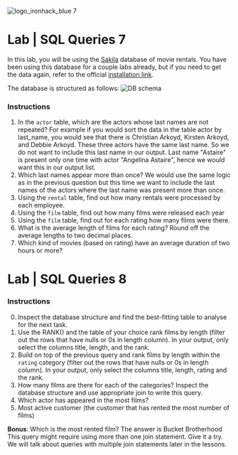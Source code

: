 ![logo_ironhack_blue 7](https://user-images.githubusercontent.com/23629340/40541063-a07a0a8a-601a-11e8-91b5-2f13e4e6b441.png)

# Lab | SQL Queries 7

In this lab, you will be using the [Sakila](https://dev.mysql.com/doc/sakila/en/) database of movie rentals. You have been using this database for a couple labs already, but if you need to get the data again, refer to the official [installation link](https://dev.mysql.com/doc/sakila/en/sakila-installation.html).

The database is structured as follows:
![DB schema](https://education-team-2020.s3-eu-west-1.amazonaws.com/data-analytics/database-sakila-schema.png)

### Instructions

1. In the `actor` table, which are the actors whose last names are not repeated? For example if you would sort the data in the table actor by last_name, you would see that there is Christian Arkoyd, Kirsten Arkoyd, and Debbie Arkoyd. These three actors have the same last name. So we do not want to include this last name in our output. Last name "Astaire" is present only one time with actor "Angelina Astaire", hence we would want this in our output list. 
2. Which last names appear more than once? We would use the same logic as in the previous question but this time we want to include the last names of the actors where the last name was present more than once.
3. Using the `rental` table, find out how many rentals were processed by each employee.
4. Using the `film` table, find out how many films were released each year
5. Using the `film` table, find out for each rating how many films were there.
6. What is the average length of films for each rating? Round off the average lengths to two decimal places.
7. Which kind of movies (based on rating) have an average duration of two hours or more?


# Lab | SQL Queries 8


### Instructions

0. Inspect the database structure and find the best-fitting table to analyse for the next task.
1. Use the RANK() and the table of your choice rank films by length (filter out the rows that have nulls or 0s in length column). In your output, only select the columns title, length, and the rank.  
2. Build on top of the previous query and rank films by length within the `rating` category (filter out the rows that have nulls or 0s in length column). In your output, only select the columns title, length, rating and the rank.  
3. How many films are there for each of the categories? Inspect the database structure and use appropriate join to write this query.
4. Which actor has appeared in the most films?
5. Most active customer (the customer that has rented the most number of films)

**Bonus**: Which is the most rented film?
The answer is Bucket Brotherhood
This query might require using more than one join statement. Give it a try. We will talk about queries with multiple join statements later in the lessons.
